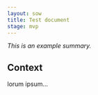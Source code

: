 ```yaml
---
layout: sow
title: Test document
stage: mvp
---
```


<!-- summary -->
_This is an example summary._

## Context

lorum ipsum...
